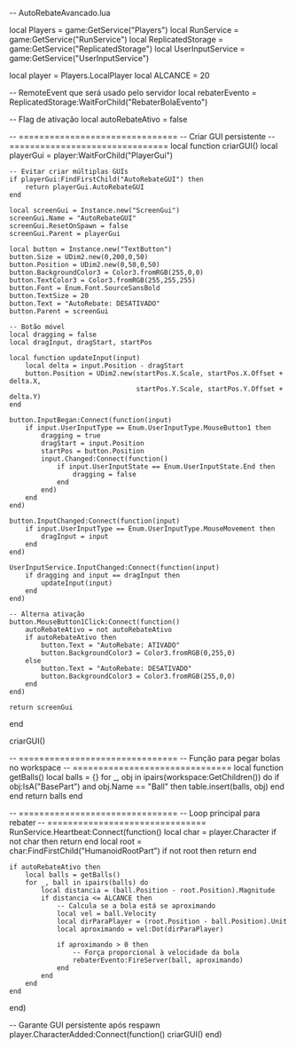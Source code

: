 -- AutoRebateAvancado.lua

local Players = game:GetService("Players")
local RunService = game:GetService("RunService")
local ReplicatedStorage = game:GetService("ReplicatedStorage")
local UserInputService = game:GetService("UserInputService")

local player = Players.LocalPlayer
local ALCANCE = 20

-- RemoteEvent que será usado pelo servidor
local rebaterEvento = ReplicatedStorage:WaitForChild("RebaterBolaEvento")

-- Flag de ativação
local autoRebateAtivo = false

-- ===============================
-- Criar GUI persistente
-- ===============================
local function criarGUI()
    local playerGui = player:WaitForChild("PlayerGui")

    -- Evitar criar múltiplas GUIs
    if playerGui:FindFirstChild("AutoRebateGUI") then
        return playerGui.AutoRebateGUI
    end

    local screenGui = Instance.new("ScreenGui")
    screenGui.Name = "AutoRebateGUI"
    screenGui.ResetOnSpawn = false
    screenGui.Parent = playerGui

    local button = Instance.new("TextButton")
    button.Size = UDim2.new(0,200,0,50)
    button.Position = UDim2.new(0,50,0,50)
    button.BackgroundColor3 = Color3.fromRGB(255,0,0)
    button.TextColor3 = Color3.fromRGB(255,255,255)
    button.Font = Enum.Font.SourceSansBold
    button.TextSize = 20
    button.Text = "AutoRebate: DESATIVADO"
    button.Parent = screenGui

    -- Botão móvel
    local dragging = false
    local dragInput, dragStart, startPos

    local function updateInput(input)
        local delta = input.Position - dragStart
        button.Position = UDim2.new(startPos.X.Scale, startPos.X.Offset + delta.X,
                                    startPos.Y.Scale, startPos.Y.Offset + delta.Y)
    end

    button.InputBegan:Connect(function(input)
        if input.UserInputType == Enum.UserInputType.MouseButton1 then
            dragging = true
            dragStart = input.Position
            startPos = button.Position
            input.Changed:Connect(function()
                if input.UserInputState == Enum.UserInputState.End then
                    dragging = false
                end
            end)
        end
    end)

    button.InputChanged:Connect(function(input)
        if input.UserInputType == Enum.UserInputType.MouseMovement then
            dragInput = input
        end
    end)

    UserInputService.InputChanged:Connect(function(input)
        if dragging and input == dragInput then
            updateInput(input)
        end
    end)

    -- Alterna ativação
    button.MouseButton1Click:Connect(function()
        autoRebateAtivo = not autoRebateAtivo
        if autoRebateAtivo then
            button.Text = "AutoRebate: ATIVADO"
            button.BackgroundColor3 = Color3.fromRGB(0,255,0)
        else
            button.Text = "AutoRebate: DESATIVADO"
            button.BackgroundColor3 = Color3.fromRGB(255,0,0)
        end
    end)

    return screenGui
end

criarGUI()

-- ===============================
-- Função para pegar bolas no workspace
-- ===============================
local function getBalls()
    local balls = {}
    for _, obj in ipairs(workspace:GetChildren()) do
        if obj:IsA("BasePart") and obj.Name == "Ball" then
            table.insert(balls, obj)
        end
    end
    return balls
end

-- ===============================
-- Loop principal para rebater
-- ===============================
RunService.Heartbeat:Connect(function()
    local char = player.Character
    if not char then return end
    local root = char:FindFirstChild("HumanoidRootPart")
    if not root then return end

    if autoRebateAtivo then
        local balls = getBalls()
        for _, ball in ipairs(balls) do
            local distancia = (ball.Position - root.Position).Magnitude
            if distancia <= ALCANCE then
                -- Calcula se a bola está se aproximando
                local vel = ball.Velocity
                local dirParaPlayer = (root.Position - ball.Position).Unit
                local aproximando = vel:Dot(dirParaPlayer)

                if aproximando > 0 then
                    -- Força proporcional à velocidade da bola
                    rebaterEvento:FireServer(ball, aproximando)
                end
            end
        end
    end
end)

-- Garante GUI persistente após respawn
player.CharacterAdded:Connect(function()
    criarGUI()
end)
